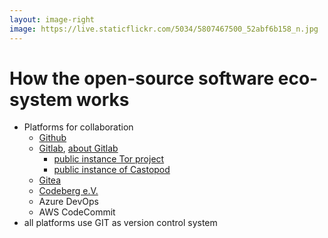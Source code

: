 ```yaml
---
layout: image-right
image: https://live.staticflickr.com/5034/5807467500_52abf6b158_n.jpg
---
```


# How the open-source software eco-system works

- Platforms for collaboration
  - [Github](https://github.com/)
  - [Gitlab](https://gitlab.com/gitlab-com), [about Gitlab](https://about.gitlab.com/)
    - [public instance Tor project](https://gitlab.torproject.org/tpo)
    - [public instance of Castopod](https://code.podlibre.org/podlibre/castopod-host)
  - [Gitea](https://gitea.com/)
  - [Codeberg e.V.](https://codeberg.org/)
  - Azure DevOps
  - AWS CodeCommit
- all platforms use GIT as version control system

<!--
Software contributions aren't limited to one centralized place. Although Github has some kind of monopoly on this market as the biggest platform, containing an sheer unlimited amount of open-source projects, it is not the only place where you can contribute to open-source software.

Some software projects host their own instance of Gitlab or Gitea to provide an independent platform for their code. Why is that necessary or needed you might ask. It's a general problem of centralisation, where the centralised entity can control and dictate its behaviour. A known issue where github was or is not available or ristricted its acess in countries which face or have active US sanctions or trade-bans.

Good examples of such an public instance is the tor project's own gitlab instance, and castopod an podcasting tool.

A further good example is Codeberg e.V. a non-profit association which is home to many open-source projects, like tracktor, an offline GDPR complaint generator against web-tracking. It it build upon Gitea.

All platforms use git as version control system, which itself is free and open-source.
-->

